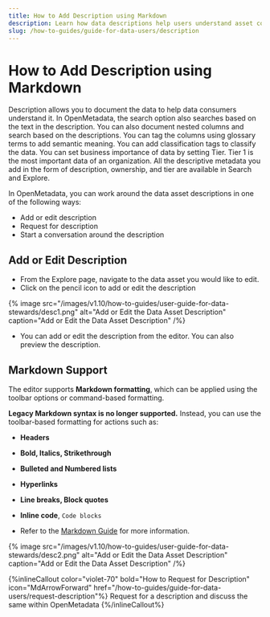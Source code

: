 ```yaml
---
title: How to Add Description using Markdown
description: Learn how data descriptions help users understand asset context, structure, and lineage across your catalog.
slug: /how-to-guides/guide-for-data-users/description
---
```


# How to Add Description using Markdown

Description allows you to document the data to help data consumers understand it. In OpenMetadata, the search option also searches based on the text in the description. You can also document nested columns and search based on the descriptions. You can tag the columns using glossary terms to add semantic meaning. You can add classification tags to classify the data. You can set business importance of data by setting Tier. Tier 1 is the most important data of an organization. All the descriptive metadata you add in the form of description, ownership, and tier are available in Search and Explore.

In OpenMetadata, you can work around the data asset descriptions in one of the following ways:
- Add or edit description
- Request for description
- Start a conversation around the description

## Add or Edit Description
- From the Explore page, navigate to the data asset you would like to edit.
- Click on the pencil icon to add or edit the description

{% image
src="/images/v1.10/how-to-guides/user-guide-for-data-stewards/desc1.png"
alt="Add or Edit the Data Asset Description"
caption="Add or Edit the Data Asset Description"
/%}

- You can add or edit the description from the editor. You can also preview the description.

## Markdown Support

The editor supports **Markdown formatting**, which can be applied using the toolbar options or command-based formatting.

**Legacy Markdown syntax is no longer supported.** Instead, you can use the toolbar-based formatting for actions such as:

- **Headers**
- **Bold, Italics, Strikethrough**
- **Bulleted and Numbered lists**
- **Hyperlinks**
- **Line breaks, Block quotes**
- **Inline code**, `Code blocks`

- Refer to the [Markdown Guide](https://www.markdownguide.org/cheat-sheet/) for more information.

{% image
src="/images/v1.10/how-to-guides/user-guide-for-data-stewards/desc2.png"
alt="Add or Edit the Data Asset Description"
caption="Add or Edit the Data Asset Description"
/%}

{%inlineCallout
  color="violet-70"
  bold="How to Request for Description"
  icon="MdArrowForward"
  href="/how-to-guides/guide-for-data-users/request-description"%}
  Request for a description and discuss the same within OpenMetadata
{%/inlineCallout%}
